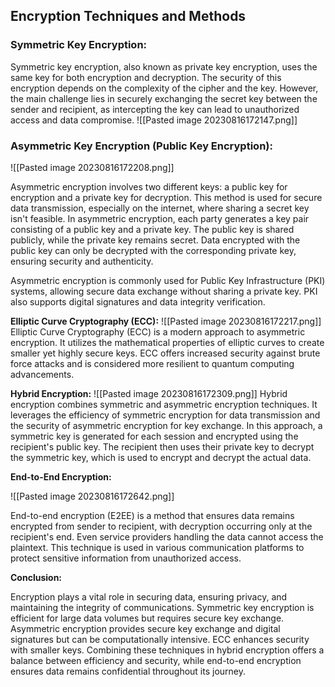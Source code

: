 ## **Encryption Techniques and Methods**

### **Symmetric Key Encryption:**

Symmetric key encryption, also known as private key encryption, uses the same key for both encryption and decryption. The security of this encryption depends on the complexity of the cipher and the key. However, the main challenge lies in securely exchanging the secret key between the sender and recipient, as intercepting the key can lead to unauthorized access and data compromise.
![[Pasted image 20230816172147.png]]

### **Asymmetric Key Encryption (Public Key Encryption):**

![[Pasted image 20230816172208.png]]

Asymmetric encryption involves two different keys: a public key for encryption and a private key for decryption. This method is used for secure data transmission, especially on the internet, where sharing a secret key isn't feasible. In asymmetric encryption, each party generates a key pair consisting of a public key and a private key. The public key is shared publicly, while the private key remains secret. Data encrypted with the public key can only be decrypted with the corresponding private key, ensuring security and authenticity.

Asymmetric encryption is commonly used for Public Key Infrastructure (PKI) systems, allowing secure data exchange without sharing a private key. PKI also supports digital signatures and data integrity verification.

**Elliptic Curve Cryptography (ECC):**
![[Pasted image 20230816172217.png]]
Elliptic Curve Cryptography (ECC) is a modern approach to asymmetric encryption. It utilizes the mathematical properties of elliptic curves to create smaller yet highly secure keys. ECC offers increased security against brute force attacks and is considered more resilient to quantum computing advancements.

**Hybrid Encryption:**
![[Pasted image 20230816172309.png]]
Hybrid encryption combines symmetric and asymmetric encryption techniques. It leverages the efficiency of symmetric encryption for data transmission and the security of asymmetric encryption for key exchange. In this approach, a symmetric key is generated for each session and encrypted using the recipient's public key. The recipient then uses their private key to decrypt the symmetric key, which is used to encrypt and decrypt the actual data.

**End-to-End Encryption:**

![[Pasted image 20230816172642.png]]

End-to-end encryption (E2EE) is a method that ensures data remains encrypted from sender to recipient, with decryption occurring only at the recipient's end. Even service providers handling the data cannot access the plaintext. This technique is used in various communication platforms to protect sensitive information from unauthorized access.

**Conclusion:**

Encryption plays a vital role in securing data, ensuring privacy, and maintaining the integrity of communications. Symmetric key encryption is efficient for large data volumes but requires secure key exchange. Asymmetric encryption provides secure key exchange and digital signatures but can be computationally intensive. ECC enhances security with smaller keys. Combining these techniques in hybrid encryption offers a balance between efficiency and security, while end-to-end encryption ensures data remains confidential throughout its journey.